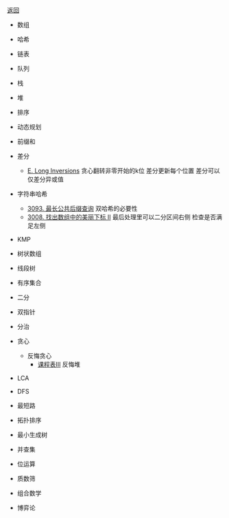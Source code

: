 [返回](https://github.com/JadenSailing/algorithm-lib)

- 数组
- 哈希
- 链表
- 队列
- 栈
- 堆
- 排序
- 动态规划
- 前缀和
- 差分
  - [E. Long Inversions](https://codeforces.com/contest/1955/problem/E)
  贪心翻转非零开始的k位 差分更新每个位置 差分可以仅差分异或值


- 字符串哈希
  - [3093. 最长公共后缀查询](https://leetcode.cn/problems/longest-common-suffix-queries/)
  双哈希的必要性
  - [3008. 找出数组中的美丽下标 II](https://leetcode.cn/problems/find-beautiful-indices-in-the-given-array-ii/)
  最后处理里可以二分区间右侧 检查是否满足左侧
- KMP
- 树状数组
- 线段树
- 有序集合
- 二分
- 双指针
- 分治
- 贪心
  - 反悔贪心
    - [课程表III](https://github.com/JadenSailing/algorithm-lib/blob/main/Greedy/Solution_LC_630_%E8%AF%BE%E7%A8%8B%E8%A1%A8III.cs) 反悔堆
- LCA
- DFS
- 最短路
- 拓扑排序
- 最小生成树
- 并查集
- 位运算
- 质数筛
- 组合数学
- 博弈论